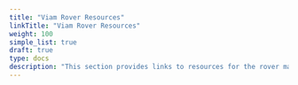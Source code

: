 ```yaml
---
title: "Viam Rover Resources"
linkTitle: "Viam Rover Resources"
weight: 100
simple_list: true
draft: true
type: docs
description: "This section provides links to resources for the rover manufactured by Viam."
---
```

